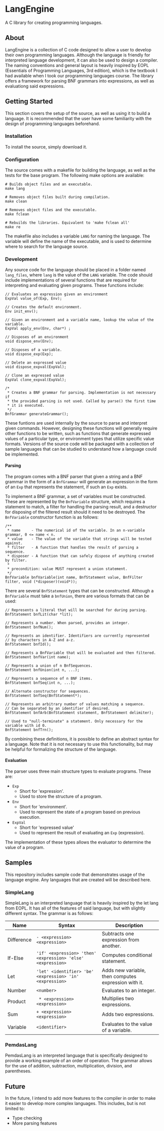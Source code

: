 # LangEngine

A C library for creating programming languages.

## About

LangEngine is a collection of C code designed to allow a user to develop their own programming languages. Although the language is friendly for interpreted language development, it can also be used to design a compiler. The naming conventions and general layout is heavily inspired by EOPL (Essentials of Programming Languages, 3rd edition), which is the textbook I had available when I took our programming languages course. The library offers a framework for parsing BNF grammars into expressions, as well as evaluationg said expressions.

## Getting Started

This section covers the setup of the source, as well as using it to build a language. It is recommended that the user have some familiarity with the design of programming languages beforehand.

### Installation

To install the source, simply download it.

### Configuration

The source comes with a makefile for building the language, as well as the tests for the base program. The following make options are available:

```
# Builds object files and an executable.
make lang

# Removes object files built during compilation.
make clean

# Removes object files and the executable.
make fclean

# Rebuilds the libraries. Equivalent to 'make fclean all'
make re
```
The makefile also includes a variable ```LANG``` for naming the language. The variable will define the name of the executable, and is used to determine where to search for the language source.

### Development

Any source code for the language should be placed in a folder named `lang_files`, where `lang` is the value of the `LANG` variable. The code should include implementations of several functions that are required for interpreting and evaluating given programs. These functions include:

```
// Evaluates an expression given an environment
ExpVal value_of(Exp, Env);

// Creates the default environment.
Env init_env();

// Given an environment and a variable name, lookup the value of the variable.
ExpVal apply_env(Env, char*) ;

// Disposes of an environment
void dispose_env(Env);

// Disposes of a variable.
void dispose_exp(Exp);

// Delete an expressed value
void dispose_expval(ExpVal);

// Clone an expressed value
ExpVal clone_expval(ExpVal);

/*
 * Creates a BNF grammar for parsing. Implementation is not necessary if
 * the provided parsing is not used. Called by parse() the first time
 * it is executed.
 */
BnfGrammar generateGrammar();
```
These funtions are used internally by the source to parse and interpret given commands. However, designing these functions will generally require other functions to be written, such as functions that generate expressed values of a particular type, or environment types that utilize specific value formats. Versions of the source code will be packaged with a collection of sample languages that can be studied to understand how a language could be implemented.

#### Parsing

The program comes with a BNF parser that given a string and a BNF grammar in the form of a `BnfGrammar` will generate an expression in the form of an `Exp` that represents the statement, if such an `Exp` exists.

To implement a BNF grammar, a set of variables must be constructed. These are represented by the `BnfVariable` structure, which requires a statement to match, a filter for handling the parsing result, and a destructor for disposing of the filtered result should it need to be destroyed. The `BnfVariable` constructor function is as follows:
```
/**
 * name     - The numerical id of the variable. In an n-variable grammar, 0 <= name < n.
 * value    - The value of the variable that strings will be tested against.
 * filter   - A function that handles the result of parsing a sequence.
 * disposer - A function that can safely dispose of anything created by filter.
 *
 * precondition: value MUST represent a union statement.
 */
BnfVariable bnfVariable(int name, BnfStatement value, BnfFilter filter, void (*disposer)(void*));
```
There are several `BnfStatement` types that can be constructed. Although a `BnfVariable` must take a `bnfUnion`, there are various formats that can be used:

```
// Represents a literal that will be searched for during parsing.
BnfStatement bnfLit(char *lit);

// Represents a number. When parsed, provides an integer.
BnfStatement bnfNum();

// Represents an identifier. Identifiers are currently represented
// by characters in A-Z and a-z.
BnfStatement bnfId();

// Represents a BnfVariable that will be evaluated and then filtered.
BnfStatement bnfVar(int name);

// Represents a union of n BnfSequences.
BnfStatement bnfUnion(int n, ...);

// Represents a sequence of n BNF items.
BnfStatement bnfSeq(int n, ...);

// Alternate constructor for sequences.
BnfStatement bnfSeq(BnfStatement*);

// Represents an arbitrary number of values matching a sequence.
// Can be separated by an identifier if desired.
BnfStatement bnfArb(BnfStatement statement, BnfStatement delimiter);

// Used to "null-terminate" a statement. Only necessary for the variable with id 0.
BnfStatement bnfTrn();
```
By combining these definitions, it is possible to define an abstract syntax for a language. Note that it is not necessary to use this functionality, but may be helpful for formalizing the structure of the language.

#### Evaluation

The parser uses three main structure types to evaluate programs. These are:

* `Exp`
    * Short for 'expression'.
    * Used to store the structure of a program.
* `Env`
    * Short for 'environment'.
    * Used to represent the state of a program based on previous execution.
* `ExpVal`
    * Short for 'expressed value'
    * Used to represent the result of evaluating an `Exp` (expression).

The implementation of these types allows the evaluator to determine the value of a program.

## Samples

This repository includes sample code that demonstrates usage of the language engine. Any languages that are created will be described here.

### SimpleLang

SimpleLang is an interpreted language that is heavily inspired by the let lang from EOPL. It has all of the features of said language, but with slightly different syntax. The grammar is as follows:

| Name | Syntax | Description |
| --- | --- | --- |
| Difference | `- <expression> <expression>` | Subtracts one expression from another. |
| If-Else | `'if' <expression> 'then' <expression> 'else' <expression>` | Computes conditional statement. |
| Let | `'let' <identifier> 'be' <expression> 'in' <expression>` | Adds new variable, then computes expression with it. |
| Number | `<number>` | Evaluates to an integer. |
| Product | ` * <expression> <expression>` | Multiplies two expressions. |
| Sum | `+ <expression> <expression>` | Adds two expressions. |
| Variable | `<identifier>` | Evaluates to the value of a variable. |

### PemdasLang

PemdasLang is an interpreted language that is specifically designed to provide a working example of an order of operation. The grammar allows for the use of addition, subtraction, multiplication, division, and parentheses.

## Future

In the future, I intend to add more features to the compiler in order to make it easier to develop more complex languages. This includes, but is not limited to:

* Type checking
* More parsing features
